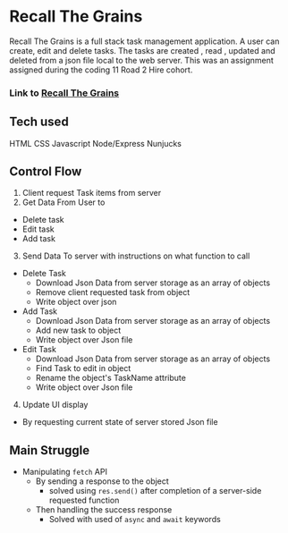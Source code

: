 # Recall The Grains

Recall The Grains is a full stack task management application. A user can
create, edit and delete tasks. The tasks are created , read , updated and
deleted from a json file local to the web server. This was an assignment assigned during the coding 11 Road 2 Hire cohort.


### Link to [Recall The Grains](http://ec2-54-91-92-34.compute-1.amazonaws.com:3000/)

## Tech used
HTML
CSS
Javascript
Node/Express
Nunjucks

## Control Flow
1. Client request Task items from server
2. Get Data From User to
  - Delete task
  - Edit task
  - Add task
3. Send Data To server with instructions on what function to call
  - Delete Task
    - Download Json Data from server storage as an array of objects
    - Remove client requested task from object
    - Write object over json
  - Add Task
    - Download Json Data from server storage as an array of objects
    - Add new task to object
    - Write object over Json file
  - Edit Task
    - Download Json Data from server storage as an array of objects
    - Find Task to edit in object
    - Rename the object's TaskName attribute
    - Write object over Json file
4. Update UI display
  - By requesting current state of server stored Json file

## Main Struggle
  - Manipulating `fetch` API
    - By sending a response to the object
        - solved using `res.send()` after completion of a server-side requested function
    - Then handling the success response
      - Solved with used of `async` and `await` keywords
